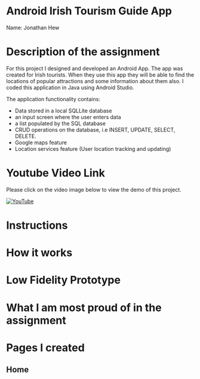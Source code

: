 # Android Irish Tourism Guide App 

Name: Jonathan Hew 

# Description of the assignment
For this project I designed and developed an Android App. The app was created for Irish tourists. When they use this app they will be able to find the locations of popular attractions and some information about them also. I coded this application in Java using Android Studio.

The application functionality contains: 
  - Data stored in a local SQLLite database
  - an input screen where the user enters data
  - a list populated by the SQL database
  - CRUD operations on the database, i.e INSERT, UPDATE, SELECT, DELETE.
  - Google maps feature 
  - Location services feature (User location tracking and updating)



# Youtube Video Link 
Please click on the video image below to view the demo of this project.

[![YouTube](http://img.youtube.com/vi/PvWy_KmDee4/0.jpg)](https://youtu.be/PvWy_KmDee4)


# Instructions
  

# How it works


# Low Fidelity Prototype 


# What I am most proud of in the assignment

# Pages I created
## Home
